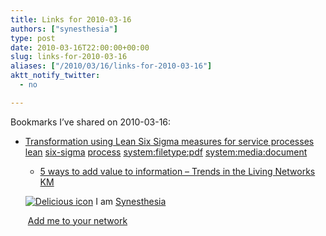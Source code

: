 ```yaml
---
title: Links for 2010-03-16
authors: ["synesthesia"]
type: post
date: 2010-03-16T22:00:00+00:00
slug: links-for-2010-03-16 
aliases: ["/2010/03/16/links-for-2010-03-16"]
aktt_notify_twitter:
  - no

---
```

Bookmarks I&#8217;ve shared on 2010-03-16:

  * [Transformation using Lean Six Sigma measures for service processes][1] 
    [lean][2] [six-sigma][3] [process][4] [system:filetype:pdf][5] [system:media:document][6] </li> 
    
      * [5 ways to add value to information &#8211; Trends in the Living Networks][7] 
        [KM][8] </li> </ul> 
        
        <p class="deliciouslink">
          <a href="https://del.icio.us/synesthesia" title="See all my bookmarks on del.icio.us"><img src="https://www.synesthesia.co.uk/images/deliciousicon.jpg" alt="Delicious icon" /></a>&nbsp;I am <a href="https://del.icio.us/synesthesia" title="See all my bookmarks on del.icio.us">Synesthesia</a>
        </p>
        
        <p class="deliciouslink">
          <a href="https://del.icio.us/network?add=synesthesia" title="Add me to your del.icio.us network"><img src="https://www.synesthesia.co.uk/images/add.gif" alt="" /></a>&nbsp;<a href="https://del.icio.us/network?add=synesthesia" title="Add me to your del.icio.us network">Add me to your network</a>
        </p>

 [1]: https://www.capco.com/files/pdf/66/03_INDUSTRIALIZATION/01_Transformation%20using%20Lean%20Six%20Sigma%20measures%20for%20service%20processes%20(Opinion).pdf
 [2]: https://delicious.com/synesthesia/lean
 [3]: https://delicious.com/synesthesia/six-sigma
 [4]: https://delicious.com/synesthesia/process
 [5]: https://delicious.com/synesthesia/system%3Afiletype%3Apdf
 [6]: https://delicious.com/synesthesia/system%3Amedia%3Adocument
 [7]: https://bit.ly/d7APm9
 [8]: https://delicious.com/synesthesia/KM